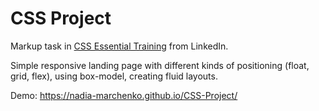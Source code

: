 # CSS Project
Markup task in [CSS Essential Training](https://www.linkedin.com/learning/css-essential-training-3/next-steps) from LinkedIn.

Simple responsive landing page with different kinds of positioning (float, grid, flex), using box-model, creating fluid layouts.

Demo: https://nadia-marchenko.github.io/CSS-Project/
